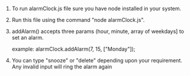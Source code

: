1) To run alarmClock.js file sure you have node installed in your system.

2) Run this file using the command "node alarmClock.js".

3)  addAlarm() accepts three params (hour, minute, array of weekdays] to set an alarm. 

    example:
    alarmClock.addAlarm(7, 15, ["Monday"]);

4) You can type "snooze" or "delete" depending upon your requirement. Any invalid input will ring the alarm again

